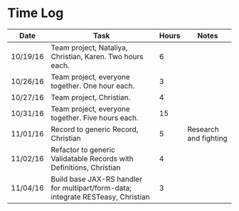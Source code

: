 # Time Log

| Date | Task | Hours | Notes|
|------|------|-------|------|
| 10/19/16 | Team project, Nataliya, Christian, Karen. Two hours each. | 6 ||
| 10/26/16 | Team project, everyone together. One hour each. | 3 ||
| 10/27/16 | Team project, Christian. | 4 ||
| 10/31/16 | Team project, everyone together. Five hours each. | 15 ||
| 11/01/16 | Record to generic Record, Christian | 5 | Research and fighting |
| 11/02/16 | Refactor to generic Validatable Records with Definitions, Christian | 4 ||
| 11/04/16 | Build base JAX-RS handler for multipart/form-data; integrate RESTeasy, Christian | 3 ||
